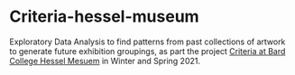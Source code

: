 # Criteria-hessel-museum
Exploratory Data Analysis to find patterns from past collections of artwork to generate future exhibition groupings, as part the project [Criteria at Bard College Hessel Mesuem](https://ccs.bard.edu/museum/exhibitions/629-criteria) in Winter and Spring 2021. 